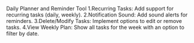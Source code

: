 Daily Planner and Reminder Tool
1.Recurring Tasks: Add support for recurring tasks (daily, weekly).
2.Notification Sound: Add sound alerts for reminders.
3.Delete/Modify Tasks: Implement options to edit or remove tasks.
4.View Weekly Plan: Show all tasks for the week with an option to filter by date.
